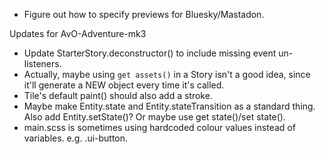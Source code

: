 - Figure out how to specify previews for Bluesky/Mastadon.

Updates for AvO-Adventure-mk3
- Update StarterStory.deconstructor() to include missing event un-listeners.
- Actually, maybe using `get assets()` in a Story isn't a good idea, since it'll generate a NEW object every time it's called.
- Tile's default paint() should also add a stroke.
- Maybe make Entity.state and Entity.stateTransition as a standard thing. Also add Entity.setState()? Or maybe use get state()/set state().
- main.scss is sometimes using hardcoded colour values instead of variables. e.g. .ui-button.